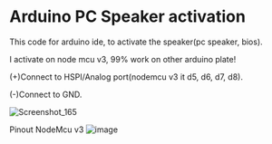 # Arduino PC Speaker activation
This code for arduino ide, to activate the speaker(pc speaker, bios).

I activate on node mcu v3, 99% work on other arduino plate!

(+)Connect to HSPI/Analog port(nodemcu v3 it d5, d6, d7, d8).

(-)Connect to GND.

![Screenshot_165](https://user-images.githubusercontent.com/84779107/171019826-38d21bb3-72c4-4c45-b0ba-20326fda8691.png)

Pinout NodeMcu v3
![image](https://user-images.githubusercontent.com/84779107/171020248-539bf12f-c593-4c97-a68f-f489dbbb1863.png)
